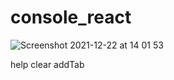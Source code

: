 # console_react
![Screenshot 2021-12-22 at 14 01 53](https://user-images.githubusercontent.com/42938122/147097003-2eb98960-6882-49ed-8536-9b0a3a02aaa7.png)

help
clear
addTab

